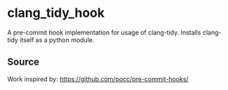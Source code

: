 # clang_tidy_hook
A pre-commit hook implementation for usage of clang-tidy.
Installs clang-tidy itself as a python module.

## Source
Work inspired by:
https://github.com/pocc/pre-commit-hooks/
